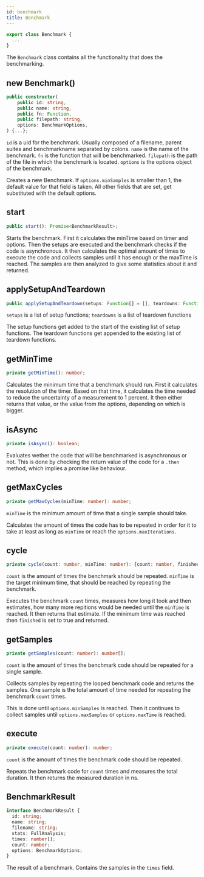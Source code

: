 ```yaml
---
id: benchmark
title: Benchmark
---
```


```ts
export class Benchmark {
  ...
}
```

The `Benchmark` class contains all the functionality that does the benchmarking.

## new Benchmark()

```ts
public constructor(
    public id: string,
    public name: string,
    public fn: Function,
    public filepath: string,
    options: BenchmarkOptions,
) {...};
```

`id` is a uid for the benchmark. Usually composed of a filename, parent suites and benchmarkname separated by colons.
`name` is the name of the benchmark.
`fn` is the function that will be benchmarked.
`filepath` is the path of the file in which the benchmark is located.
`options` is the options object of the benchmark.

Creates a new Benchmark.
If `options.minSamples` is smaller than 1, the default value for that field is taken.
All other fields that are set, get substituted with the default options.

## start

```ts
public start(): Promise<BenchmarkResult>;
```

Starts the benchmark.
First it calculates the minTime based on timer and options.
Then the setups are executed and the benchmark checks if the code is asynchronous.
It then calculates the optimal amount of times to execute the code and collects samples until it has enough or the maxTime is reached.
The samples are then analyzed to give some statistics about it and returned.

## applySetupAndTeardown

```ts
public applySetupAndTeardown(setups: Function[] = [], teardowns: Function[] = []): void;
```

`setups` is a list of setup functions;
`teardowns` is a list of teardown functions

The setup functions get added to the start of the existing list of setup functions.
The teardown functions get appended to the existing list of teardown functions.

## getMinTime

```ts
private getMinTime(): number;
```

Calculates the minimum time that a benchmark should run.
First it calculates the resolution of the timer.
Based on that time, it calculates the time needed to reduce the uncertainty of a measurement to 1 percent.
It then either returns that value, or the value from the options, depending on which is bigger.

## isAsync

```ts
private isAsync(): boolean;
```

Evaluates wether the code that will be benchmarked is asynchronous or not.
This is done by checking the return value of the code for a `.then` method, which implies a promise like behaviour.

## getMaxCycles

```ts
private getMaxCycles(minTime: number): number;
```

`minTime` is the minimum amount of time that a single sample should take.

Calculates the amount of times the code has to be repeated in order for it to take at least as long as `minTime` or reach the `options.maxIterations`.

## cycle

```ts
private cycle(count: number, minTime: number): {count: number, finished: bool};
```

`count` is the amount of times the benchmark should be repeated.
`minTime` is the target minimum time, that should be reached by repeating the benchmark.

Executes the benchmark `count` times, measures how long it took and then estimates, how many more repitions would be needed until the `minTime` is reached. It then returns that estimate. If the minimum time was reached then `finished` is set to true and returned.

## getSamples

```ts
private getSamples(count: number): number[];
```

`count` is the amount of times the benchmark code should be repeated for a single sample.

Collects samples by repeating the looped benchmark code and returns the samples.
One sample is the total amount of time needed for repeating the benchmark `count` times.

This is done until `options.minSamples` is reached.
Then it continues to collect samples until `options.maxSamples` or `options.maxTime` is reached.

## execute

```ts
private execute(count: number): number;
```

`count` is the amount of times the benchmark code should be repeated.

Repeats the benchmark code for `count` times and measures the total duration.
It then returns the measured duration in ns.

## BenchmarkResult

```ts
interface BenchmarkResult {
  id: string;
  name: string;
  filename: string;
  stats: FullAnalysis;
  times: number[];
  count: number;
  options: BenchmarkOptions;
}
```

The result of a benchmark.
Contains the samples in the `times` field.
